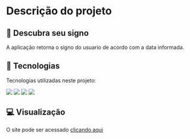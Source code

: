 # Descrição do projeto
## 💫 Descubra seu signo 
A aplicação retorna o signo do usuario de acordo com a data informada.
## 🧪 Tecnologias

Tecnologias utilizadas neste projeto: 
<p>
<img src="https://img.shields.io/badge/HTML5-E34F26?style=for-the-badge&logo=html5&logoColor=white">
<img src="https://img.shields.io/badge/CSS3-1572B6?style=for-the-badge&logo=css3&logoColor=white">
<img src="https://img.shields.io/badge/JavaScript-F7DF1E?style=for-the-badge&logo=javascript&logoColor=black">
<img src="https://img.shields.io/badge/Visual_Studio_Code-0078D4?style=for-the-badge&logo=visual%20studio%20code&logoColor=white">
</p>

## 💻  Visualização

O site pode ser acessado <a href="https://crissipires.github.io/Signo_Js-html-css/">clicando aqui</a>

